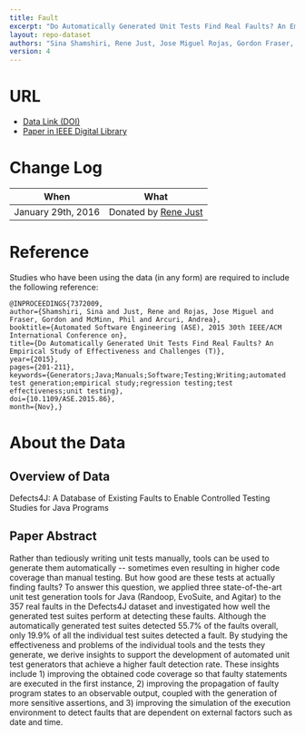 ```yaml
---
title: Fault
excerpt: "Do Automatically Generated Unit Tests Find Real Faults? An Empirical Study of Effectiveness and Challenges"
layout: repo-dataset
authors: "Sina Shamshiri, Rene Just, Jose Miguel Rojas, Gordon Fraser, Phil McMinn, and Andrea Arcuri"
version: 4
---
```


# URL

* [Data Link (DOI)](https://doi.org/10.5281/zenodo.268449)
* [Paper in IEEE Digital Library](http://ieeexplore.ieee.org/xpl/articleDetails.jsp?arnumber=7372009&punumber%3D7371449%26filter%3DAND%28p_IS_Number%3A7371976%29%26pageNumber%3D2)

# Change Log

When | What
---- | ----
January 29th, 2016 | Donated by [Rene Just](mailto:rjust@cs.washington.edu)

# Reference

Studies who have been using the data (in any form) are required to include the following reference:

```
@INPROCEEDINGS{7372009,
author={Shamshiri, Sina and Just, Rene and Rojas, Jose Miguel and Fraser, Gordon and McMinn, Phil and Arcuri, Andrea},
booktitle={Automated Software Engineering (ASE), 2015 30th IEEE/ACM International Conference on},
title={Do Automatically Generated Unit Tests Find Real Faults? An Empirical Study of Effectiveness and Challenges (T)},
year={2015},
pages={201-211},
keywords={Generators;Java;Manuals;Software;Testing;Writing;automated test generation;empirical study;regression testing;test effectiveness;unit testing},
doi={10.1109/ASE.2015.86},
month={Nov},}
```

# About the Data

## Overview of Data

Defects4J: A Database of Existing Faults to
Enable Controlled Testing Studies for Java Programs

## Paper Abstract

Rather than tediously writing unit tests manually, tools can be used to generate them automatically -- sometimes even resulting in higher code coverage than manual testing. But how good are these tests at actually finding faults? To answer this question, we applied three state-of-the-art unit test generation tools for Java (Randoop, EvoSuite, and Agitar) to the 357 real faults in the Defects4J dataset and investigated how well the generated test suites perform at detecting these faults. Although the automatically generated test suites detected 55.7% of the faults overall, only 19.9% of all the individual test suites detected a fault. By studying the effectiveness and problems of the individual tools and the tests they generate, we derive insights to support the development of automated unit test generators that achieve a higher fault detection rate. These insights include 1) improving the obtained code coverage so that faulty statements are executed in the first instance, 2) improving the propagation of faulty program states to an observable output, coupled with the generation of more sensitive assertions, and 3) improving the simulation of the execution environment to detect faults that are dependent on external factors such as date and time.
